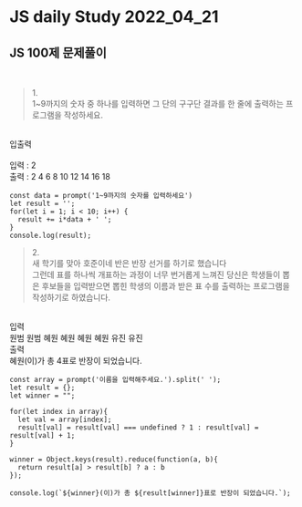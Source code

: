 # JS daily Study 2022_04_21 <br>
## JS 100제 문제풀이 <br>
<br>

>1.<br>
1~9까지의 숫자 중 하나를 입력하면 그 단의 구구단 결과를 한 줄에 출력하는 프로그램을 작성하세요.<br>
<br>
입출력<br>
<br>
입력 : 2 <br>
출력 : 2 4 6 8 10 12 14 16 18

```
const data = prompt('1~9까지의 숫자를 입력하세요')
let result = '';
for(let i = 1; i < 10; i++) {
  result += i*data + ' ';
}
console.log(result);
```

>2.<br>
새 학기를 맞아 호준이네 반은 반장 선거를 하기로 했습니다<br> 그런데 표를 하나씩 개표하는 과정이 너무 번거롭게 느껴진 당신은 학생들이 뽑은 후보들을 입력받으면 뽑힌 학생의 이름과 받은 표 수를 출력하는 프로그램을 작성하기로 하였습니다.<br>
<br>
입력<br>
원범 원범 혜원 혜원 혜원 혜원 유진 유진<br>
출력<br>
혜원(이)가 총 4표로 반장이 되었습니다.

```
const array = prompt('이름을 입력해주세요.').split(' ');
let result = {};
let winner = "";

for(let index in array){
  let val = array[index];
  result[val] = result[val] === undefined ? 1 : result[val] = result[val] + 1;
}

winner = Object.keys(result).reduce(function(a, b){
  return result[a] > result[b] ? a : b
});

console.log(`${winner}(이)가 총 ${result[winner]}표로 반장이 되었습니다.`);
```



